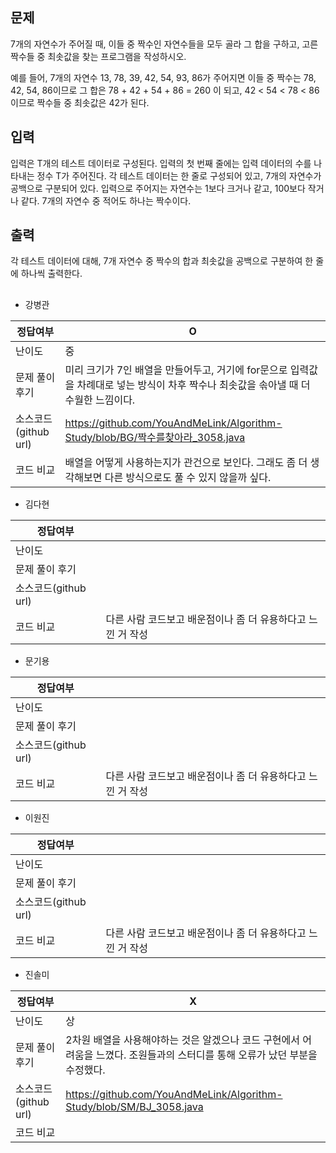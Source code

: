 ## 문제

7개의 자연수가 주어질 때, 이들 중 짝수인 자연수들을 모두 골라 그 합을 구하고, 고른 짝수들 중 최솟값을 찾는 프로그램을 작성하시오.

예를 들어, 7개의 자연수 13, 78, 39, 42, 54, 93, 86가 주어지면 이들 중 짝수는 78, 42, 54, 86이므로 그 합은 78 + 42 + 54 + 86 = 260 이 되고, 42 < 54 < 78 < 86 이므로 짝수들 중 최솟값은 42가 된다.

## 입력

입력은 T개의 테스트 데이터로 구성된다. 입력의 첫 번째 줄에는 입력 데이터의 수를 나타내는 정수 T가 주어진다. 각 테스트 데이터는 한 줄로 구성되어 있고, 7개의 자연수가 공백으로 구분되어 있다. 입력으로 주어지는 자연수는 1보다 크거나 같고, 100보다 작거나 같다. 7개의 자연수 중 적어도 하나는 짝수이다.

## 출력

각 테스트 데이터에 대해, 7개 자연수 중 짝수의 합과 최솟값을 공백으로 구분하여 한 줄에 하나씩 출력한다.

## 

- 강병관

| 정답여부 | O |
| --- | --- |
| 난이도 | 중 |
| 문제 풀이 후기 | 미리 크기가 7인 배열을 만들어두고, 거기에 for문으로 입력값을 차례대로 넣는 방식이 차후 짝수나 최솟값을 솎아낼 때 더 수월한 느낌이다. |
| 소스코드(github url) | https://github.com/YouAndMeLink/Algorithm-Study/blob/BG/짝수를찾아라_3058.java |
| 코드 비교 | 배열을 어떻게 사용하는지가 관건으로 보인다. 그래도 좀 더 생각해보면 다른 방식으로도 풀 수 있지 않을까 싶다. |
- 김다현

| 정답여부 |  |
| --- | --- |
| 난이도 |  |
| 문제 풀이 후기 |  |
| 소스코드(github url) |  |
| 코드 비교 | 다른 사람 코드보고 배운점이나 좀 더 유용하다고 느낀 거 작성 |
- 문기용

| 정답여부 |  |
| --- | --- |
| 난이도 |  |
| 문제 풀이 후기 |  |
| 소스코드(github url) |  |
| 코드 비교 | 다른 사람 코드보고 배운점이나 좀 더 유용하다고 느낀 거 작성 |
- 이원진

| 정답여부 |  |
| --- | --- |
| 난이도 |  |
| 문제 풀이 후기 |  |
| 소스코드(github url) |  |
| 코드 비교 | 다른 사람 코드보고 배운점이나 좀 더 유용하다고 느낀 거 작성 |
- 진솔미

| 정답여부 | X |
| --- | --- |
| 난이도 | 상 |
| 문제 풀이 후기 | 2차원 배열을 사용해야하는 것은 알겠으나 코드 구현에서 어려움을 느꼈다. 조원들과의 스터디를 통해 오류가 났던 부분을 수정했다. |
| 소스코드(github url) | https://github.com/YouAndMeLink/Algorithm-Study/blob/SM/BJ_3058.java |
| 코드 비교 |  |
